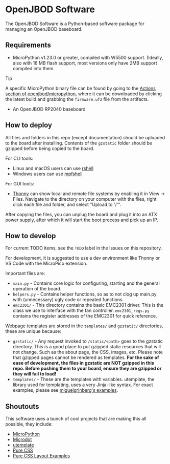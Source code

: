 # OpenJBOD Software

The OpenJBOD Software is a Python-based software package for managing an OpenJBOD baseboard.

## Requirements

- MicroPython v1.23.0 or greater, compiled with W5500 support. (Ideally, also with 16 MB flash support, most versions only have 2MB support compiled into them.
> [!TIP]
> A specific MicroPython binary file can be found by going to the [Actions section of openjbod/micropython](https://github.com/OpenJBOD/micropython/actions), where it can be downloaded by clicking the latest build and grabbing the `firmware.uf2` file from the artifacts.
- An OpenJBOD RP2040 baseboard

## How to deploy

All files and folders in this repo (except documentation) should be uploaded to the board after installing. Contents of the `gzstatic` folder should be gzipped before being copied to the board.

For CLI tools:
- Linux and macOS users can use [rshell](https://github.com/dhylands/rshell)
- Windows users can use [mpfshell](https://github.com/wendlers/mpfshell)

For GUI tools:
- [Thonny](https://thonny.org/) can show local and remote file systems by enabling it in View -> Files. Navigate to the directory on your computer with the files, right click each file and folder, and select "Upload to '/'".

After copying the files, you can unplug the board and plug it into an ATX power supply, after which it will start the boot process and pick up an IP.

## How to develop

For current TODO items, see the `TODO` label in the Issues on this repository.

For development, it is suggested to use a dev environment like Thonny or VS Code with the MicroPico extension.

Important files are:
- `main.py` - Contains core logic for configuring, starting and the general operation of the board.
- `helpers.py` - Contains helper functions, so as to not clog up main.py with (unnecessary) ugly code or repeated functions.
- `emc2301/` - This directory contains the basic EMC2301 driver. This is the class we use to interface with the fan controller. `emc2301_regs.py` contains the register addresses of the EMC2301 for quick reference.

Webpage templates are stored in the `templates/` and `gzstatic/` directories, these are unique because:
- `gzstatic/` - Any request invoked to `/static/<path>` goes to the gzstatic directory. This is a good place to put gzipped static resources that will not change. Such as the about page, the CSS, images, etc. Please note that gzipped pages cannot be rendered as templates. **For the sake of ease of development, the files in gzstatic are NOT gzipped in this repo. Before pushing them to your board, ensure they are gzipped or they will fail to load!**
- `templates/` - These are the templates with variables. utemplate, the library used for templating, uses a very Jinja-like syntax. For exact examples, please see [miguelgrinberg's examples](https://github.com/miguelgrinberg/microdot/tree/main/examples/templates/utemplate).

## Shoutouts

This software uses a bunch of cool projects that are making this all possible, they include:

- [MicroPython](https://github.com/micropython/micropython)
- [Microdot](https://github.com/miguelgrinberg/microdot)
- [utemplate](https://github.com/pfalcon/utemplate)
- [Pure CSS](https://github.com/pure-css/pure/)
- [Pure CSS Layout Examples](https://purecss.io/layouts/)
